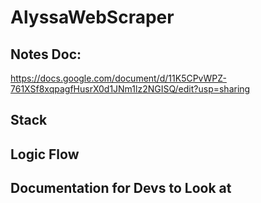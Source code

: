 # AlyssaWebScraper

## Notes Doc: 
https://docs.google.com/document/d/11K5CPvWPZ-761XSf8xqpagfHusrX0d1JNm1lz2NGISQ/edit?usp=sharing

## Stack

## Logic Flow

## Documentation for Devs to Look at
